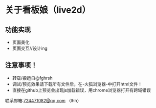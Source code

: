 # 关于看板娘（live2d）
  
## 功能实现
   - 页面美化
   - 页面交互//设计ing

## 注意事项！
   - 转载/搬运自@fghrsh
   - 调试/预览效果请下载所有文件后，在-火狐浏览器-中打开html文件！
   - 直接在github上预览会出现js加载错误，用chrome浏览器打开有跨域错误
   
联系邮箱:724471082@qq.com （lhh）
